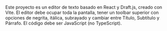 <!-- Use this file to provide workspace-specific custom instructions to Copilot. For more details, visit https://code.visualstudio.com/docs/copilot/copilot-customization#_use-a-githubcopilotinstructionsmd-file -->

Este proyecto es un editor de texto basado en React y Draft.js, creado con Vite. El editor debe ocupar toda la pantalla, tener un toolbar superior con opciones de negrita, itálica, subrayado y cambiar entre Título, Subtítulo y Párrafo. El código debe ser JavaScript (no TypeScript).
